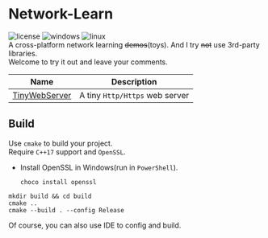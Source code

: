 # Network-Learn

![license](https://img.shields.io/badge/license-MIT-blue.svg?style=flat-square)
![windows](https://github.com/ho229v3666/Network-Learn/workflows/Windows/badge.svg?style=flat-square)
![linux](https://github.com/ho229v3666/Network-Learn/workflows/Linux/badge.svg?style=flat-square)  
A cross-platform network learning ~~demos~~(toys). And I try ~~not~~ use 3rd-party libraries.  
Welcome to try it out and leave your comments.

| Name | Description |
| ---- | ----------- |
| [TinyWebServer](./TinyWebServer) | A tiny `Http/Https` web server |

## Build

Use `cmake` to build your project.  
Require `C++17` support and `OpenSSL`.

* Install OpenSSL in Windows(run in `PowerShell`).
  
  ```shell
  choco install openssl
  ```

```shell
mkdir build && cd build
cmake ..
cmake --build . --config Release
```

Of course, you can also use IDE to config and build.
